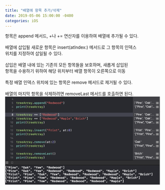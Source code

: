 ```yaml
---
title: "배열에 항목 추가/삭제"
date: 2019-05-06 15:00:00 -0400
categories: iOS
---
```

항목은 append 메서드, +나 += 연산자를 이용하여 배열에 추가될 수 있다.
<br>
<br>
배열에 삽입될 새로운 항목은 insert(atIndex:) 메서드로 그 항목의 인덱스<br>
위치를 지정하여 삽일될 수 있다.
<br>
<br>
삽입은 배열 내에 있는 기존의 모든 항목들을 보호하며, 새롭게 삽입된<br>
항목을 수용하기 위하여 해당 위치부터 배열 항목이 오른쪽으로 이동
<br>
<br>
특정 배열 인덱스 위치에 있는 항목은 remove 메서드로 제거될 수 있다.
<br>
<br>
배열의 마지막 항목을 삭제하려면 removeLast 메서드를 호출하면 된다.
![Array4](/img/Array4.png)
